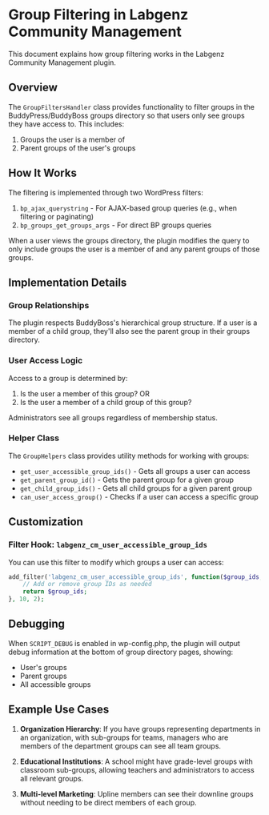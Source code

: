 # Group Filtering in Labgenz Community Management

This document explains how group filtering works in the Labgenz Community Management plugin.

## Overview

The `GroupFiltersHandler` class provides functionality to filter groups in the BuddyPress/BuddyBoss groups directory so that users only see groups they have access to. This includes:

1. Groups the user is a member of
2. Parent groups of the user's groups

## How It Works

The filtering is implemented through two WordPress filters:

1. `bp_ajax_querystring` - For AJAX-based group queries (e.g., when filtering or paginating)
2. `bp_groups_get_groups_args` - For direct BP groups queries

When a user views the groups directory, the plugin modifies the query to only include groups the user is a member of and any parent groups of those groups.

## Implementation Details

### Group Relationships

The plugin respects BuddyBoss's hierarchical group structure. If a user is a member of a child group, they'll also see the parent group in their groups directory.

### User Access Logic

Access to a group is determined by:

1. Is the user a member of this group? OR
2. Is the user a member of a child group of this group?

Administrators see all groups regardless of membership status.

### Helper Class

The `GroupHelpers` class provides utility methods for working with groups:

- `get_user_accessible_group_ids()` - Gets all groups a user can access
- `get_parent_group_id()` - Gets the parent group for a given group
- `get_child_group_ids()` - Gets all child groups for a given parent group
- `can_user_access_group()` - Checks if a user can access a specific group

## Customization

### Filter Hook: `labgenz_cm_user_accessible_group_ids`

You can use this filter to modify which groups a user can access:

```php
add_filter('labgenz_cm_user_accessible_group_ids', function($group_ids, $user_id) {
    // Add or remove group IDs as needed
    return $group_ids;
}, 10, 2);
```

## Debugging

When `SCRIPT_DEBUG` is enabled in wp-config.php, the plugin will output debug information at the bottom of group directory pages, showing:

- User's groups
- Parent groups 
- All accessible groups

## Example Use Cases

1. **Organization Hierarchy**: If you have groups representing departments in an organization, with sub-groups for teams, managers who are members of the department groups can see all team groups.

2. **Educational Institutions**: A school might have grade-level groups with classroom sub-groups, allowing teachers and administrators to access all relevant groups.

3. **Multi-level Marketing**: Upline members can see their downline groups without needing to be direct members of each group.
